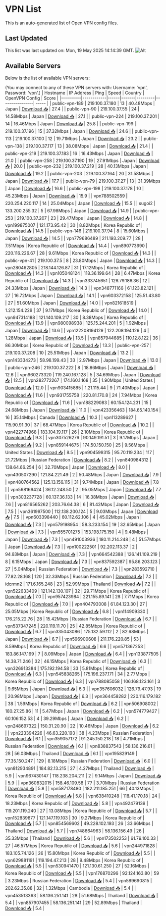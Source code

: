 # VPN List

This is an auto-generated list of Open VPN config files.

## Last Updated

This list was last updated on: Mon, 19 May 2025 14:14:39 GMT.
![Alt](https://repobeats.axiom.co/api/embed/186b98318ef1479477931607c1ad7d823f12451f.svg "Repobeats analytics image")

## Available Servers

Below is the list of available VPN servers:

(You may connect to any of these VPN servers with: Username: 'vpn', Password: 'vpn'.)
| Hostname | IP Address | Ping | Speed | Country | OpenVPN Config | Score |
|----------|------------|------|-------|---------|----------------| ----- |
| public-vpn-189 | 219.100.37.180 | 13 | 40.48Mbps | Japan | [Download 📥](./configs/server_0_JP.ovpn) | 27.4 |
| public-vpn-90 | 219.100.37.55 | 24 | 14.58Mbps | Japan | [Download 📥](./configs/server_1_JP.ovpn) | 27.1 |
| public-vpn-224 | 219.100.37.201 | 14 | 16.46Mbps | Japan | [Download 📥](./configs/server_2_JP.ovpn) | 25.8 |
| public-vpn-199 | 219.100.37.196 | 15 | 37.32Mbps | Japan | [Download 📥](./configs/server_3_JP.ovpn) | 24.6 |
| public-vpn-113 | 219.100.37.100 | 12 | 19.71Mbps | Japan | [Download 📥](./configs/server_4_JP.ovpn) | 23.2 |
| public-vpn-138 | 219.100.37.117 | 13 | 38.08Mbps | Japan | [Download 📥](./configs/server_5_JP.ovpn) | 21.4 |
| public-vpn-219 | 219.100.37.183 | 16 | 16.43Mbps | Japan | [Download 📥](./configs/server_6_JP.ovpn) | 21.0 |
| public-vpn-258 | 219.100.37.190 | 19 | 27.91Mbps | Japan | [Download 📥](./configs/server_7_JP.ovpn) | 20.0 |
| public-vpn-232 | 219.100.37.219 | 28 | 40.13Mbps | Japan | [Download 📥](./configs/server_8_JP.ovpn) | 19.2 |
| public-vpn-203 | 219.100.37.164 | 20 | 31.58Mbps | Japan | [Download 📥](./configs/server_9_JP.ovpn) | 17.7 |
| public-vpn-79 | 219.100.37.27 | 13 | 31.39Mbps | Japan | [Download 📥](./configs/server_10_JP.ovpn) | 16.6 |
| public-vpn-198 | 219.100.37.178 | 10 | 45.23Mbps | Japan | [Download 📥](./configs/server_11_JP.ovpn) | 15.9 |
| vpn788502559 | 220.254.220.117 | 14 | 25.04Mbps | Japan | [Download 📥](./configs/server_12_JP.ovpn) | 15.5 |
| sugoi2 | 133.200.255.32 | 5 | 67.98Mbps | Japan | [Download 📥](./configs/server_13_JP.ovpn) | 14.9 |
| public-vpn-253 | 219.100.37.207 | 23 | 29.47Mbps | Japan | [Download 📥](./configs/server_14_JP.ovpn) | 14.8 |
| vpn199875007 | 121.173.95.42 | 30 | 8.82Mbps | Korea Republic of | [Download 📥](./configs/server_15_KR.ovpn) | 14.5 |
| public-vpn-146 | 219.100.37.94 | 8 | 15.60Mbps | Japan | [Download 📥](./configs/server_16_JP.ovpn) | 14.5 |
| vpn779686489 | 211.193.209.77 | 28 | 7.51Mbps | Korea Republic of | [Download 📥](./configs/server_17_KR.ovpn) | 14.4 |
| vpn890773690 | 220.116.226.67 | 28 | 9.61Mbps | Korea Republic of | [Download 📥](./configs/server_18_KR.ovpn) | 14.3 |
| public-vpn-41 | 219.100.37.5 | 8 | 23.80Mbps | Japan | [Download 📥](./configs/server_19_JP.ovpn) | 14.3 |
| vpn280462805 | 218.144.126.87 | 31 | 17.12Mbps | Korea Republic of | [Download 📥](./configs/server_20_KR.ovpn) | 14.3 |
| vpn105048124 | 118.36.199.64 | 28 | 6.47Mbps | Korea Republic of | [Download 📥](./configs/server_21_KR.ovpn) | 14.3 |
| vpn333745651 | 126.79.186.36 | 12 | 24.33Mbps | Japan | [Download 📥](./configs/server_22_JP.ovpn) | 14.3 |
| vpn348771166 | 61.123.82.121 | 27 | 16.72Mbps | Japan | [Download 📥](./configs/server_23_JP.ovpn) | 14.1 |
| vpn603372158 | 125.51.43.80 | 27 | 51.60Mbps | Japan | [Download 📥](./configs/server_24_JP.ovpn) | 14.0 |
| vpn821618519 | 1.212.154.229 | 37 | 9.17Mbps | Korea Republic of | [Download 📥](./configs/server_25_KR.ovpn) | 14.0 |
| vpn947314188 | 121.140.109.217 | 30 | 8.38Mbps | Korea Republic of | [Download 📥](./configs/server_26_KR.ovpn) | 13.9 |
| vpn980098938 | 125.15.244.201 | 5 | 1.92Mbps | Japan | [Download 📥](./configs/server_27_JP.ovpn) | 13.6 |
| vpn122208194129 | 122.208.194.129 | 4 | 1.28Mbps | Japan | [Download 📥](./configs/server_28_JP.ovpn) | 13.5 |
| vpn857944685 | 110.12.8.122 | 36 | 86.30Mbps | Korea Republic of | [Download 📥](./configs/server_29_KR.ovpn) | 13.3 |
| public-vpn-257 | 219.100.37.208 | 10 | 25.51Mbps | Japan | [Download 📥](./configs/server_30_JP.ovpn) | 13.2 |
| vpn143334273 | 58.98.199.43 | 33 | 2.97Mbps | Japan | [Download 📥](./configs/server_31_JP.ovpn) | 13.0 |
| public-vpn-246 | 219.100.37.222 | 8 | 18.86Mbps | Japan | [Download 📥](./configs/server_32_JP.ovpn) | 12.6 |
| vpn960273320 | 119.240.167.128 | 5 | 34.69Mbps | Japan | [Download 📥](./configs/server_33_JP.ovpn) | 12.5 |
| vpn282772267 | 174.160.1.168 | 35 | 1.90Mbps | United States | [Download 📥](./configs/server_34_US.ovpn) | 12.0 |
| vpn903415885 | 1.21.115.44 | 9 | 71.40Mbps | Japan | [Download 📥](./configs/server_35_JP.ovpn) | 11.6 |
| vpn931755758 | 220.81.170.8 | 24 | 7.94Mbps | Korea Republic of | [Download 📥](./configs/server_36_KR.ovpn) | 11.6 |
| vpn188229083 | 60.154.124.231 | 15 | 24.68Mbps | Japan | [Download 📥](./configs/server_37_JP.ovpn) | 11.0 |
| vpn423356463 | 184.65.140.154 | 16 | 35.14Mbps | Canada | [Download 📥](./configs/server_38_CA.ovpn) | 10.3 |
| vpn113289627 | 115.90.91.30 | 37 | 68.47Mbps | Korea Republic of | [Download 📥](./configs/server_39_KR.ovpn) | 10.2 |
| vpn422774968 | 183.104.19.117 | 26 | 2.10Mbps | Korea Republic of | [Download 📥](./configs/server_40_KR.ovpn) | 9.3 |
| vpn307526276 | 90.149.191.51 | 3 | 9.17Mbps | Japan | [Download 📥](./configs/server_41_JP.ovpn) | 9.2 |
| vpn859144675 | 174.50.150.150 | 25 | 9.56Mbps | United States | [Download 📥](./configs/server_42_US.ovpn) | 8.5 |
| vpn904599315 | 95.70.119.234 | 117 | 21.72Mbps | Russian Federation | [Download 📥](./configs/server_43_RU.ovpn) | 8.2 |
| vpn840984312 | 138.64.66.254 | 6 | 32.70Mbps | Japan | [Download 📥](./configs/server_44_JP.ovpn) | 8.0 |
| vpn430507290 | 121.84.221.49 | 2 | 50.48Mbps | Japan | [Download 📥](./configs/server_45_JP.ovpn) | 7.9 |
| vpn480764562 | 125.13.156.115 | 31 | 9.74Mbps | Japan | [Download 📥](./configs/server_46_JP.ovpn) | 7.8 |
| vpn568169424 | 36.12.248.50 | 2 | 95.05Mbps | Japan | [Download 📥](./configs/server_47_JP.ovpn) | 7.7 |
| vpn303237728 | 60.137.36.133 | 14 | 16.38Mbps | Japan | [Download 📥](./configs/server_48_JP.ovpn) | 7.6 |
| vpn816565262 | 203.76.64.38 | 6 | 81.42Mbps | Japan | [Download 📥](./configs/server_49_JP.ovpn) | 7.5 |
| vpn361997500 | 112.138.200.124 | 5 | 9.03Mbps | Japan | [Download 📥](./configs/server_50_JP.ovpn) | 7.5 |
| vpn603398440 | 60.112.62.106 | 4 | 45.02Mbps | Japan | [Download 📥](./configs/server_51_JP.ovpn) | 7.3 |
| vpn579198954 | 58.3.233.154 | 19 | 32.65Mbps | Japan | [Download 📥](./configs/server_52_JP.ovpn) | 7.3 |
| vpn555701275 | 153.198.175.150 | 4 | 9.48Mbps | Japan | [Download 📥](./configs/server_53_JP.ovpn) | 7.3 |
| vpn491003936 | 180.11.214.248 | 4 | 51.57Mbps | Japan | [Download 📥](./configs/server_54_JP.ovpn) | 7.3 |
| vpn100222501 | 92.202.113.37 | 2 | 94.63Mbps | Japan | [Download 📥](./configs/server_55_JP.ovpn) | 7.3 |
| vpn664542388 | 126.141.109.219 | 8 | 6.15Mbps | Japan | [Download 📥](./configs/server_56_JP.ovpn) | 7.3 |
| vpn837592387 | 95.86.203.123 | 27 | 5.04Mbps | Russian Federation | [Download 📥](./configs/server_57_RU.ovpn) | 7.3 |
| vpn283592710 | 77.82.28.168 | 120 | 32.33Mbps | Russian Federation | [Download 📥](./configs/server_58_RU.ovpn) | 7.2 |
| idcrmn2 | 171.6.165.248 | 23 | 52.99Mbps | Thailand | [Download 📥](./configs/server_59_TH.ovpn) | 7.2 |
| vpn522633409 | 121.142.130.107 | 32 | 29.71Mbps | Korea Republic of | [Download 📥](./configs/server_60_KR.ovpn) | 7.0 |
| vpn957423984 | 221.155.89.141 | 28 | 7.71Mbps | Korea Republic of | [Download 📥](./configs/server_61_KR.ovpn) | 7.0 |
| vpn404793008 | 61.84.123.30 | 27 | 25.05Mbps | Korea Republic of | [Download 📥](./configs/server_62_KR.ovpn) | 6.8 |
| vpn114909330 | 176.215.22.76 | 28 | 15.42Mbps | Russian Federation | [Download 📥](./configs/server_63_RU.ovpn) | 6.7 |
| vpn537347245 | 220.119.11.70 | 25 | 42.85Mbps | Korea Republic of | [Download 📥](./configs/server_64_KR.ovpn) | 6.7 |
| vpn335043086 | 175.132.59.112 | 2 | 82.68Mbps | Japan | [Download 📥](./configs/server_65_JP.ovpn) | 6.7 |
| vpn596900608 | 211.176.220.85 | 53 | 8.59Mbps | Korea Republic of | [Download 📥](./configs/server_66_KR.ovpn) | 6.6 |
| vpn571367253 | 183.86.147.169 | 7 | 8.09Mbps | Japan | [Download 📥](./configs/server_67_JP.ovpn) | 6.4 |
| vpn133877505 | 14.38.71.246 | 32 | 46.15Mbps | Korea Republic of | [Download 📥](./configs/server_68_KR.ovpn) | 6.3 |
| vpn326913384 | 175.192.194.58 | 33 | 5.81Mbps | Korea Republic of | [Download 📥](./configs/server_69_KR.ovpn) | 6.3 |
| vpn545838265 | 175.196.237.171 | 34 | 2.77Mbps | Korea Republic of | [Download 📥](./configs/server_70_KR.ovpn) | 6.3 |
| vpn788085058 | 106.168.123.161 | 3 | 9.65Mbps | Japan | [Download 📥](./configs/server_71_JP.ovpn) | 6.3 |
| vpn357606032 | 126.79.47.93 | 19 | 20.98Mbps | Japan | [Download 📥](./configs/server_72_JP.ovpn) | 6.3 |
| vpn364458282 | 220.116.179.182 | 38 | 1.59Mbps | Korea Republic of | [Download 📥](./configs/server_73_KR.ovpn) | 6.2 |
| vpn506908002 | 180.27.25.86 | 11 | 5.47Mbps | Japan | [Download 📥](./configs/server_74_JP.ovpn) | 6.2 |
| vpn574779427 | 60.106.152.53 | 4 | 39.29Mbps | Japan | [Download 📥](./configs/server_75_JP.ovpn) | 6.2 |
| vpn248697322 | 150.31.20.90 | 22 | 10.46Mbps | Japan | [Download 📥](./configs/server_76_JP.ovpn) | 6.2 |
| vpn223394226 | 46.63.220.193 | 38 | 4.23Mbps | Russian Federation | [Download 📥](./configs/server_77_RU.ovpn) | 6.1 |
| vpn359057172 | 91.245.150.218 | 18 | 4.71Mbps | Russian Federation | [Download 📥](./configs/server_78_RU.ovpn) | 6.1 |
| vpn838837543 | 58.136.216.61 | 28 | 56.03Mbps | Thailand | [Download 📥](./configs/server_79_TH.ovpn) | 6.1 |
| vpn195829149 | 77.35.150.247 | 129 | 8.18Mbps | Russian Federation | [Download 📥](./configs/server_80_RU.ovpn) | 6.0 |
| vpn812934891 | 184.82.13.215 | 27 | 4.27Mbps | Thailand | [Download 📥](./configs/server_81_TH.ovpn) | 5.9 |
| vpn967430147 | 118.238.204.211 | 2 | 9.14Mbps | Japan | [Download 📥](./configs/server_82_JP.ovpn) | 5.9 |
| vpn360832015 | 158.46.109.58 | 77 | 3.70Mbps | Russian Federation | [Download 📥](./configs/server_83_RU.ovpn) | 5.8 |
| vpn587178480 | 182.211.185.251 | 66 | 40.13Mbps | Korea Republic of | [Download 📥](./configs/server_84_KR.ovpn) | 5.8 |
| vpn638410248 | 118.41.170.18 | 24 | 18.23Mbps | Korea Republic of | [Download 📥](./configs/server_85_KR.ovpn) | 5.8 |
| vpn492479139 | 119.201.119.240 | 27 | 13.08Mbps | Korea Republic of | [Download 📥](./configs/server_86_KR.ovpn) | 5.7 |
| vpn152839877 | 121.147.119.103 | 30 | 9.27Mbps | Korea Republic of | [Download 📥](./configs/server_87_KR.ovpn) | 5.7 |
| vpn854569602 | 49.228.102.193 | 26 | 33.66Mbps | Thailand | [Download 📥](./configs/server_88_TH.ovpn) | 5.7 |
| vpn748664963 | 58.136.156.49 | 26 | 35.33Mbps | Thailand | [Download 📥](./configs/server_89_TH.ovpn) | 5.6 |
| vpn173502253 | 61.79.100.33 | 27 | 46.57Mbps | Korea Republic of | [Download 📥](./configs/server_90_KR.ovpn) | 5.6 |
| vpn244971828 | 183.105.74.126 | 26 | 15.80Mbps | Korea Republic of | [Download 📥](./configs/server_91_KR.ovpn) | 5.5 |
| vpn629881191 | 119.194.47.213 | 28 | 9.48Mbps | Korea Republic of | [Download 📥](./configs/server_92_KR.ovpn) | 5.5 |
| vpn530941470 | 121.130.61.250 | 27 | 52.16Mbps | Korea Republic of | [Download 📥](./configs/server_93_KR.ovpn) | 5.5 |
| vpn176870296 | 92.124.163.80 | 59 | 3.23Mbps | Russian Federation | [Download 📥](./configs/server_94_RU.ovpn) | 5.4 |
| vpn589690815 | 202.62.35.88 | 32 | 1.32Mbps | Cambodia | [Download 📥](./configs/server_95_KH.ovpn) | 5.4 |
| vpn453513363 | 58.136.251.141 | 28 | 51.68Mbps | Thailand | [Download 📥](./configs/server_96_TH.ovpn) | 5.4 |
| vpn857907455 | 58.136.251.141 | 29 | 52.89Mbps | Thailand | [Download 📥](./configs/server_97_TH.ovpn) | 5.4 |
